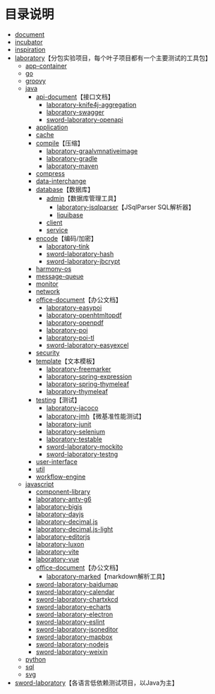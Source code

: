 # 目录说明- [document](./document)- [incubator](./incubator)- [inspiration](./inspiration)- [laboratory](./laboratory)【分包实验项目，每个叶子项目都有一个主要测试的工具包】  - [app-container](./laboratory/app-container)  - [go](./laboratory/go)  - [groovy](./laboratory/groovy)  - [java](./laboratory/java)    - [api-document](./laboratory/java/api-document)【接口文档】      - [laboratory-knife4j-aggregation](./laboratory/java/api-document/laboratory-knife4j-aggregation)      - [laboratory-swagger](./laboratory/java/api-document/laboratory-swagger)      - [sword-laboratory-openapi](./laboratory/java/api-document/sword-laboratory-openapi)    - [application](./laboratory/java/application)    - [cache](./laboratory/java/cache)    - [compile](./laboratory/java/compile)【压缩】      - [laboratory-graalvmnativeimage](./laboratory/java/compile/laboratory-graalvmnativeimage)      - [laboratory-gradle](./laboratory/java/compile/laboratory-gradle)      - [laboratory-maven](./laboratory/java/compile/laboratory-maven)    - [compress](./laboratory/java/compress)    - [data-interchange](./laboratory/java/data-interchange)    - [database](./laboratory/java/database)【数据库】      - [admin](./laboratory/java/database/admin)【数据库管理工具】        - [laboratory-jsqlparser](./laboratory/java/database/admin/laboratory-jsqlparser)【JSqlParser SQL解析器】        - [liquibase](./laboratory/java/database/admin/liquibase)      - [client](./laboratory/java/database/client)      - [service](./laboratory/java/database/service)    - [encode](./laboratory/java/encode)【编码/加密】      - [laboratory-tink](./laboratory/java/encode/laboratory-tink)      - [sword-laboratory-hash](./laboratory/java/encode/sword-laboratory-hash)      - [sword-laboratory-jbcrypt](./laboratory/java/encode/sword-laboratory-jbcrypt)    - [harmony-os](./laboratory/java/harmony-os)    - [message-queue](./laboratory/java/message-queue)    - [monitor](./laboratory/java/monitor)    - [network](./laboratory/java/network)    - [office-document](./laboratory/java/office-document)【办公文档】      - [laboratory-easypoi](./laboratory/java/office-document/laboratory-easypoi)      - [laboratory-openhtmltopdf](./laboratory/java/office-document/laboratory-openhtmltopdf)      - [laboratory-openpdf](./laboratory/java/office-document/laboratory-openpdf)      - [laboratory-poi](./laboratory/java/office-document/laboratory-poi)      - [laboratory-poi-tl](./laboratory/java/office-document/laboratory-poi-tl)      - [sword-laboratory-easyexcel](./laboratory/java/office-document/sword-laboratory-easyexcel)    - [security](./laboratory/java/security)    - [template](./laboratory/java/template)【文本模板】      - [laboratory-freemarker](./laboratory/java/template/laboratory-freemarker)      - [laboratory-spring-expression](./laboratory/java/template/laboratory-spring-expression)      - [laboratory-spring-thymeleaf](./laboratory/java/template/laboratory-spring-thymeleaf)      - [laboratory-thymeleaf](./laboratory/java/template/laboratory-thymeleaf)    - [testing](./laboratory/java/testing)【测试】      - [laboratory-jacoco](./laboratory/java/testing/laboratory-jacoco)      - [laboratory-jmh](./laboratory/java/testing/laboratory-jmh)【微基准性能测试】      - [laboratory-junit](./laboratory/java/testing/laboratory-junit)      - [laboratory-selenium](./laboratory/java/testing/laboratory-selenium)      - [laboratory-testable](./laboratory/java/testing/laboratory-testable)      - [sword-laboratory-mockito](./laboratory/java/testing/sword-laboratory-mockito)      - [sword-laboratory-testng](./laboratory/java/testing/sword-laboratory-testng)    - [user-interface](./laboratory/java/user-interface)    - [util](./laboratory/java/util)    - [workflow-engine](./laboratory/java/workflow-engine)  - [javascript](./laboratory/javascript)    - [component-library](./laboratory/javascript/component-library)    - [laboratory-antv-g6](./laboratory/javascript/laboratory-antv-g6)    - [laboratory-bigjs](./laboratory/javascript/laboratory-bigjs)    - [laboratory-dayjs](./laboratory/javascript/laboratory-dayjs)    - [laboratory-decimal.js](./laboratory/javascript/laboratory-decimal.js)    - [laboratory-decimal.js-light](./laboratory/javascript/laboratory-decimal.js-light)    - [laboratory-editorjs](./laboratory/javascript/laboratory-editorjs)    - [laboratory-luxon](./laboratory/javascript/laboratory-luxon)    - [laboratory-vite](./laboratory/javascript/laboratory-vite)    - [laboratory-vue](./laboratory/javascript/laboratory-vue)    - [office-document](./laboratory/javascript/office-document)【办公文档】      - [laboratory-marked](./laboratory/javascript/office-document/laboratory-marked)【markdown解析工具】    - [sword-laboratory-baidumap](./laboratory/javascript/sword-laboratory-baidumap)    - [sword-laboratory-calendar](./laboratory/javascript/sword-laboratory-calendar)    - [sword-laboratory-chartxkcd](./laboratory/javascript/sword-laboratory-chartxkcd)    - [sword-laboratory-echarts](./laboratory/javascript/sword-laboratory-echarts)    - [sword-laboratory-electron](./laboratory/javascript/sword-laboratory-electron)    - [sword-laboratory-eslint](./laboratory/javascript/sword-laboratory-eslint)    - [sword-laboratory-jsoneditor](./laboratory/javascript/sword-laboratory-jsoneditor)    - [sword-laboratory-mapbox](./laboratory/javascript/sword-laboratory-mapbox)    - [sword-laboratory-nodejs](./laboratory/javascript/sword-laboratory-nodejs)    - [sword-laboratory-weixin](./laboratory/javascript/sword-laboratory-weixin)  - [python](./laboratory/python)  - [sql](./laboratory/sql)  - [svg](./laboratory/svg)- [sword-laboratory](./sword-laboratory)【各语言低依赖测试项目，以Java为主】